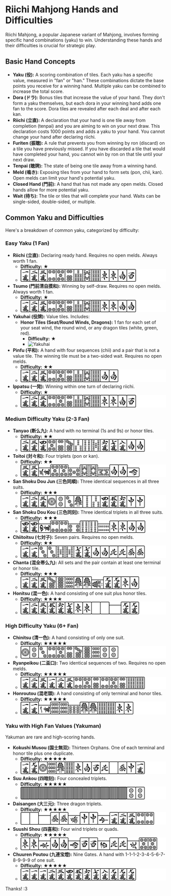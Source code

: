 # Riichi Mahjong Hands and Difficulties

Riichi Mahjong, a popular Japanese variant of Mahjong, involves forming specific hand combinations (yaku) to win. Understanding these hands and their difficulties is crucial for strategic play.

## Basic Hand Concepts

* **Yaku (役):** A scoring combination of tiles. Each yaku has a specific value, measured in "fan" or "han." These combinations dictate the base points you receive for a winning hand. Multiple yaku can be combined to increase the total score.
* **Dora (ドラ):** Bonus tiles that increase the value of your hand. They don't form a yaku themselves, but each dora in your winning hand adds one fan to the score. Dora tiles are revealed after each deal and after each kan.
* **Riichi (立直):** A declaration that your hand is one tile away from completion (tenpai) and you are aiming to win on your next draw. This declaration costs 1000 points and adds a yaku to your hand. You cannot change your hand after declaring riichi.
* **Furiten (振聴):** A rule that prevents you from winning by ron (discard) on a tile you have previously missed. If you have discarded a tile that would have completed your hand, you cannot win by ron on that tile until your next draw.
* **Tenpai (聴牌):** The state of being one tile away from a winning hand.
* **Meld (鳴き):** Exposing tiles from your hand to form sets (pon, chii, kan). Open melds can limit your hand's potential yaku.
* **Closed Hand (門前):** A hand that has not made any open melds. Closed hands allow for more potential yaku.
* **Wait (待ち):** The tile or tiles that will complete your hand. Waits can be single-sided, double-sided, or multiple.

## Common Yaku and Difficulties

Here's a breakdown of common yaku, categorized by difficulty:

### Easy Yaku (1 Fan)

* **Riichi (立直):** Declaring ready hand. Requires no open melds. Always worth 1 fan.
    * **Difficulty:** ★
    * ![Riichi](assets/hands/riichi.png)
* **Tsumo (門前清自摸和):** Winning by self-draw. Requires no open melds. Always worth 1 fan.
    * **Difficulty:** ★
    * ![Tsumo](assets/hands/tsumo.png)
* **Yakuhai (役牌):** Value tiles. Includes:
    * **Honor Tiles (Seat/Round Winds, Dragons):** 1 fan for each set of your seat wind, the round wind, or any dragon tiles (white, green, red).
        * **Difficulty:** ★
        * ![Yakuhai](assets/hands/yakuhai.png)
* **Pinfu (平和):** A hand with four sequences (chii) and a pair that is not a value tile. The winning tile must be a two-sided wait. Requires no open melds.
    * **Difficulty:** ★★
    * ![Pinfu](assets/hands/pinfu.png)
* **Ippatsu (一発):** Winning within one turn of declaring riichi.
    * **Difficulty:** ★
    * ![Ippatsu](assets/hands/ippatsu.png)

### Medium Difficulty Yaku (2-3 Fan)

* **Tanyao (断么九):** A hand with no terminal (1s and 9s) or honor tiles.
    * **Difficulty:** ★★
    * ![Tanyao](assets/hands/tanyao.png)
* **Toitoi (対々和):** Four triplets (pon or kan).
    * **Difficulty:** ★★
    * ![Toitoi](assets/hands/toitoi.png)
* **San Shoku Dou Jun (三色同順):** Three identical sequences in all three suits.
    * **Difficulty:** ★★★
    * ![San Shoku Dou Jun](assets/hands/sanshokudoujun.png)
* **San Shoku Dou Kou (三色同刻):** Three identical triplets in all three suits.
    * **Difficulty:** ★★★
    * ![San Shoku Dou Kou](assets/hands/sanshokudoukou.png)
* **Chiitoitsu (七対子):** Seven pairs. Requires no open melds.
    * **Difficulty:** ★★
    * ![Chiitoitsu](assets/hands/chiitoitsu.png)
* **Chanta (混全帯么九):** All sets and the pair contain at least one terminal or honor tile.
    * **Difficulty:** ★★★
    * ![Chanta](assets/hands/chanta.png)
* **Honitsu (混一色):** A hand consisting of one suit plus honor tiles.
    * **Difficulty:** ★★★★
    * ![Honitsu](assets/hands/honitsu.png)

### High Difficulty Yaku (6+ Fan)

* **Chinitsu (清一色):** A hand consisting of only one suit.
    * **Difficulty:** ★★★★★
    * ![Chinitsu](assets/hands/chinitsu.png)
* **Ryanpeikou (二盃口):** Two identical sequences of two. Requires no open melds.
    * **Difficulty:** ★★★★★
    * ![Ryanpeikou](assets/hands/ryanpeikou.png)
* **Honroutou (混老頭):** A hand consisting of only terminal and honor tiles.
    * **Difficulty:** ★★★★★
    * ![Honroutou](assets/hands/honroutou.png)

### Yaku with High Fan Values (Yakuman)

Yakuman are rare and high-scoring hands.

* **Kokushi Musou (国士無双):** Thirteen Orphans. One of each terminal and honor tile plus one duplicate.
    * **Difficulty:** ★★★★★
    * ![Kokushi Musou](assets/hands/kokushimusou.png)
* **Suu Ankou (四暗刻):** Four concealed triplets.
    * **Difficulty:** ★★★★★
    * ![Suu Ankou](assets/hands/suuankou.png)
* **Daisangen (大三元):** Three dragon triplets.
    * **Difficulty:** ★★★★★
    * ![Daisangen](assets/hands/daisangen.png)
* **Suushi Shou (四喜和):** Four wind triplets or quads.
    * **Difficulty:** ★★★★★
    * ![Suushi Shou](assets/hands/suushishou.png)
* **Chuuren Poutou (九連宝燈):** Nine Gates. A hand with 1-1-1-2-3-4-5-6-7-8-9-9-9 of one suit.
    * **Difficulty:** ★★★★★
    * ![Chuuren Poutou](assets/hands/chuurenpoutou.png)

Thanks! :3

